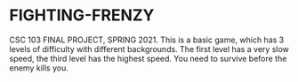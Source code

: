 # FIGHTING-FRENZY
CSC 103 FINAL PROJECT, SPRING 2021.
This is a basic game, which has 3 levels of difficulty with different backgrounds. The first level has a very slow speed, the third level has the highest speed. You need to survive before the enemy kills you. 
